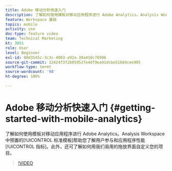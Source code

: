 ```yaml
---
title: Adobe 移动分析快速入门
description: 了解如何使用模板对移动应用程序进行 Adobe Analytics。Analysis Workspace 中预置的标准模板帮助您了解用户参与和应用程序性能指标。此外，还可了解如何用我们易用的拖放界面自定义您的项目。
feature: Workspace 基础
topics: mobile
activity: use
doc-type: feature video
team: Technical Marketing
kt: 3051
role: User
level: Beginner
exl-id: 80d3545c-3c3c-4003-a92a-39a410c76996
source-git-commit: 32424f3f2b05952fe4df9ea91dcbe51684cee905
workflow-type: tm+mt
source-wordcount: '98'
ht-degree: 100%

---
```


# Adobe 移动分析快速入门 {#getting-started-with-mobile-analytics}

了解如何使用模板对移动应用程序进行 Adobe Analytics。Analysis Workspace 中预置的[!UICONTROL 标准模板]帮助您了解用户参与和应用程序性能[!UICONTROL 指标]。此外，还可了解如何用我们易用的拖放界面自定义您的项目。

>[!VIDEO](https://video.tv.adobe.com/v/27826/?quality=12)
